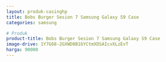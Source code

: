 ```yaml
---
layout: produk-casinghp
title: Bobs Burger Sesion 7 Samsung Galaxy S9 Case
categories: samsung

# Produk
product-title: Bobs Burger Sesion 7 Samsung Galaxy S9 Case
image-drive: 1Y7G68-2GXWD0B1bYCtmXDSAIcvXLzEvT
harga: 90000
---
```

